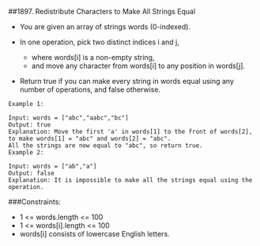 ##1897. Redistribute Characters to Make All Strings Equal
- You are given an array of strings words (0-indexed).

- In one operation, pick two distinct indices i and j, 
    - where words[i] is a non-empty string, 
    - and move any character from words[i] to any position in words[j].

- Return true if you can make every string in words equal using any number of operations, and false otherwise.

 
~~~text
Example 1:

Input: words = ["abc","aabc","bc"]
Output: true
Explanation: Move the first 'a' in words[1] to the front of words[2],
to make words[1] = "abc" and words[2] = "abc".
All the strings are now equal to "abc", so return true.
Example 2:

Input: words = ["ab","a"]
Output: false
Explanation: It is impossible to make all the strings equal using the operation.
~~~ 

###Constraints:

- 1 <= words.length <= 100
- 1 <= words[i].length <= 100
- words[i] consists of lowercase English letters.